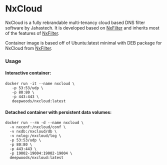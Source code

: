 # NxCloud #

NxCloud is a fully rebrandable multi-tenancy cloud based DNS filter software by Jahastech. It is developed based on [NxFilter](http://nxfilter.org/p3/) and inherits most of the features of [NxFilter](http://nxfilter.org/p3/).

Container image is based off of Ubuntu:latest minimal with DEB package for NxCloud from [NxFilter](http://nxfilter.org/p3/download/).


### Usage ###

#### Interactive container: ####

```
docker run -it --name nxcloud \
   -p 53:53/udp \
   -p 80:80 \
   -p 443:443 \
   deepwoods/nxcloud:latest
```

#### Detached container with persistent data volumes: ####

```
docker run --rm -d --name nxcloud \
  -v nxconf:/nxcloud/conf \
  -v nxdb:/nxcloud/db \
  -v nxlog:/nxcloud/log \
  -p 53:53/udp \
  -p 80:80 \
  -p 443:443 \
  -p 19002-19004:19002-19004 \
  deepwoods/nxcloud:latest
```
